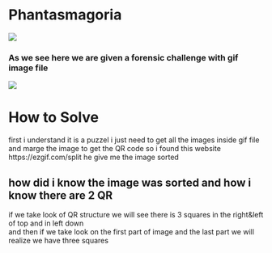 <h1>Phantasmagoria</h1>

![](https://github.com/Ahmad-jarwan/niteCTF-2023/blob/169a5d604b3fb8f6904d0efbd01d17ec53ee3189/images/Screenshot%202023-12-19%20211146.png "")

<h3>As we see here we are given a forensic challenge with gif image file </h3>

![](https://github.com/Ahmad-jarwan/niteCTF-2023/blob/1458742d9bd5506a67d61f0e06d37930d0534f29/Phantasmagoria/ChallengeFile.gif)

<h1>How to Solve</h1>
<div>first i understand it is a puzzel i just need to get all the images inside gif file and marge the image to get the QR code so i found this website https://ezgif.com/split he give me the image sorted </div>
<h2>how did i know the image was sorted and how i know there are 2 QR </h2>

[](https://github.com/Ahmad-jarwan/niteCTF-2023/blob/4c254606d76a179257f93b87ef7204ae3988a81c/images/QR%20in%20general%20.png"")
<div>if we take look of QR structure we will see there is 3 squares in the right&left of top and in left down </div>
<div>and then if we take look on the first part of image and the last part we will realize  we have three squares </div>

[](https://github.com/Ahmad-jarwan/niteCTF-2023/blob/11e4c4369c8a55bfab24e9cc2aac7b4988ac3c08/images/first%20section.png"")
[](https://github.com/Ahmad-jarwan/niteCTF-2023/blob/11e4c4369c8a55bfab24e9cc2aac7b4988ac3c08/images/footer%20.png"")


